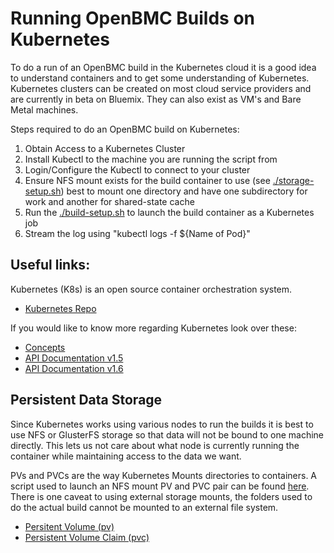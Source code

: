 Running OpenBMC Builds on Kubernetes
=====================================
To do a run of an OpenBMC build in the Kubernetes cloud it is a good idea to understand containers
and to get some understanding of Kubernetes. Kubernetes clusters can be created on most cloud
service providers and are currently in beta on Bluemix. They can also exist as VM's and Bare Metal
machines.

Steps required to do an OpenBMC build on Kubernetes:
1. Obtain Access to a Kubernetes Cluster
2. Install Kubectl to the machine you are running the script from
3. Login/Configure the Kubectl to connect to your cluster
4. Ensure NFS mount exists for the build container to use (see [./storage-setup.sh](https://github.com/openbmc/openbmc-build-scripts/kubernetes/storage-setup.sh))
   best to mount one directory and have one subdirectory for work and another for shared-state cache
5. Run the [./build-setup.sh](https://github.com/openbmc/openbmc-build-scripts/kubernetes/storage-setup.sh)
   to launch the build container as a Kubernetes job
6. Stream the log using "kubectl logs -f ${Name of Pod}"

## Useful links:
Kubernetes (K8s) is an open source container orchestration system.
- [Kubernetes Repo](https://github.com/kubernetes/kubernetes)

If you would like to know more regarding Kubernetes look over these:
- [Concepts](https://kubernetes.io/docs/concepts/)
- [API Documentation v1.5](https://kubernetes.io/docs/api-reference/v1.5/)
- [API Documentation v1.6](https://kubernetes.io/docs/api-reference/v1.6/)

## Persistent Data Storage
Since Kubernetes works using various nodes to run the builds it is best to use NFS or GlusterFS
storage so that data will not be bound to one machine directly. This lets us not care about what
node is currently running the container while maintaining access to the data we want.

PVs and PVCs are the way Kubernetes Mounts directories to containers. A script used to launch an NFS
mount PV and PVC pair can be found [here](https://github.com/openbmc/openbmc-build-scripts/kubernetes/storage-setup.sh "Storage Setup Script").
There is one caveat to using external storage mounts, the folders used to do the actual build cannot
be mounted to an external file system.
- [Persitent Volume (pv)](https://kubernetes.io/docs/concepts/storage/persistent-volumes/#persistent-volumes)
- [Persistent Volume Claim (pvc)](https://kubernetes.io/docs/concepts/storage/persistent-volumes/#persistentvolumeclaims)

